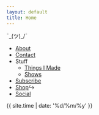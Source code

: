 ```yaml
---
layout: default
title: Home
---
```

¯\_(ツ)_/¯  
* [About](about) 
* [Contact](contact) 
* Stuff 
  * [Things I Made](things-i-made)  
  * [Shows](shows)  
* [Subscribe](subscribe)
* [Shop](https://arcangelsurfware.biz/)↪ 
* [Social](social)

{{ site.time | date: '%d/%m/%y' }}